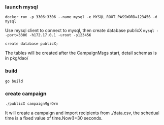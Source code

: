 
### launch mysql
`docker run -p 3306:3306 --name mysql -e MYSQL_ROOT_PASSWORD=123456 -d mysql `

Use mysql client to connect to mysql, then create database publicX
`mysql --port=3306 -h172.17.0.1 -uroot -p123456` 

`create database publicX;`

The tables will be created after the CampaignMsgs start, detail schemas is in pkg/dao/

### build

`go build`

### create campaign

`./publicX campaignMgrOrm`

It will create a campaign and import recipients from ./data.csv,
the schedual time is a fixed value of time.Now()+30 seconds.
